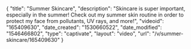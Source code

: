 {
    "title": "Summer Skincare",
    "description": "Skincare is super important, especially in the summer! Check out my summer skin routine in order to protect my face from pollutants, UV rays, and more!",
    "videoid": "165409630",
    "date_created": "1530660522",
    "date_modified": "1546466802",
    "type": "captivate",
    "layout": "video",
    "url": "\/v\/summer-skincare\/165409630"
}